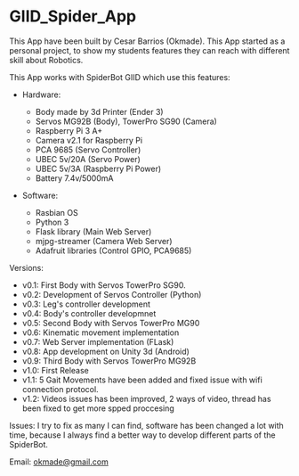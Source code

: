 # GIID_Spider_App
This App have been built by Cesar Barrios (Okmade).
This App started as a personal project, to show my students features they can reach with different skill about Robotics.

This App works with SpiderBot GIID which use this features:

* Hardware:
    * Body made by 3d Printer (Ender 3)
    * Servos MG92B (Body), TowerPro SG90 (Camera)
    * Raspberry Pi  3 A+
    * Camera v2.1 for Raspberry Pi
    * PCA 9685 (Servo Controller)
    * UBEC 5v/20A (Servo Power)
    * UBEC 5v/3A (Raspberry Pi Power)
    * Battery 7.4v/5000mA

* Software:
    * Rasbian OS
    * Python 3
    * Flask library (Main Web Server)
    * mjpg-streamer (Camera Web Server)
    * Adafruit libraries (Control GPIO, PCA9685)

Versions:
* v0.1: First Body with Servos TowerPro SG90.
* v0.2: Development of Servos Controller (Python)
* v0.3: Leg's controller development
* v0.4: Body's controller developmnet
* v0.5: Second Body with Servos TowerPro MG90
* v0.6: Kinematic movement implementation
* v0.7: Web Server implementation (FLask)
* v0.8: App development on Unity 3d (Android)
* v0.9: Third Body with Servos TowerPro MG92B
* v1.0: First Release
* v1.1: 5 Gait Movements have been added and fixed issue with wifi connection protocol.
* v1.2: Videos issues has been improved, 2 ways of video, thread has been fixed to get more spped proccesing

Issues: I try to fix as many I can find, software has been changed a lot with time, because I always find a better way to develop different parts of the SpiderBot.

Email: okmade@gmail.com